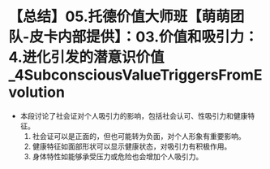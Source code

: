 # 【总结】05.托德价值大师班【萌萌团队-皮卡内部提供】：03.价值和吸引力：4.进化引发的潜意识价值_4SubconsciousValueTriggersFromEvolution

-   本段讨论了社会证对个人吸引力的影响，包括社会认可、性吸引力和健康特征。
    1.  社会证可以是正面的，但也可能转为负面，对个人形象有重要影响。
    2.  健康特征如面部形状可以显示健康状态，对吸引力有积极作用。
    3.  身体特性如能够承受压力或危险也会增加个人吸引力。